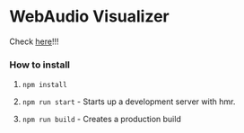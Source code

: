 # WebAudio Visualizer

Check [here](https://dreamy-chandrasekhar-8c2aaa.netlify.app/)!!!

### How to install

1. `npm install`

2. `npm run start` - Starts up a development server with hmr.

3. `npm run build` - Creates a production build